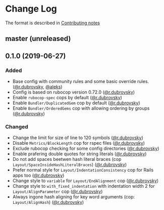 # Change Log

The format is described in [Contributing notes](CONTRIBUTING.md#changelog-entry-format)

## master (unreleased)

## 0.1.0 (2019-06-27)

### Added

* Base config with community rules and some basic override rules. ([@r.dubrovsky][], [@aleks][])
* Config is based on rubocop version 0.72.0 ([@r.dubrovsky][])
* Enable `rubocop-spec` cops by default ([@r.dubrovsky][])
* Enable `Bundler/DuplicatedGem` cop by default ([@r.dubrovsky][])
* Enable `Bundler/OrderedGems` cop with allowing ordering by groups ([@r.dubrovsky][])


### Changed

* Change the limit for size of line to 120 symbols ([@r.dubrovsky][])
* Disable `Metrics/BlockLength` cop for rspec files ([@r.dubrovsky][])
* Exclude rubocop checking for some config directories ([@r.dubrovsky][])
* Enable prafering double quotes for string literals ([@r.dubrovsky][])
* Do not add spaces beetwen hash literal braces (cop `Layout/SpaceInsideHashLiteralBraces`) ([@r.dubrovsky][])
* Prefer normal style for `Layout/IndentationConsistency` cop for Rails apps too ([@r.dubrovsky][])
* Change style to `variable` for `Layout/EndAlignment` cop ([@r.dubrovsky][])
* Change style to `with_fixed_indentation` with indentation width 2 for `Layout/AlignParameter` cop ([@r.dubrovsky][])
* Always ingone hash aligning for key word arguments (cop: `Layout/AlignHash`) ([@r.dubrovsky][])

[@r.dubrovsky]: https://github.com/roman-dubrovsky
[@aleks]: https://github.com/AleksSenkou
